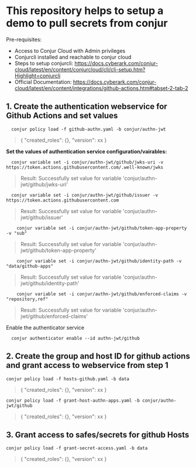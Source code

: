 # **This repository helps to setup a demo to pull secrets from conjur**

Pre-requisites:
- Access to Conjur Cloud with Admin privileges
- Conjurcli installed and reachable to conjur cloud
- Steps to setup conjurcli: https://docs.cyberark.com/conjur-cloud/latest/en/content/conjurcloud/cli/cli-setup.htm?Highlight=conjurcli
- Official Documentation: https://docs.cyberark.com/conjur-cloud/latest/en/content/integrations/github-actions.htm#tabset-2-tab-2

## **1. Create the authentication webservice for Github Actions and set values**

      conjur policy load -f github-authn.yaml -b conjur/authn-jwt
        
  >{ "created_roles": {}, "version": xx }

**Set the values of authentication service configuration/vairables:**

      conjur variable set -i conjur/authn-jwt/github/jwks-uri -v https://token.actions.githubusercontent.com/.well-known/jwks
  
  >Result: Successfully set value for variable 'conjur/authn-jwt/github/jwks-uri'
  
      conjur variable set -i conjur/authn-jwt/github/issuer -v https://token.actions.githubusercontent.com
  
  >Result: Successfully set value for variable 'conjur/authn-jwt/github/issuer'
  
        conjur variable set -i conjur/authn-jwt/github/token-app-property -v "sub"
  
  >Result: Successfully set value for variable 'conjur/authn-jwt/github/token-app-property'
  
        conjur variable set -i conjur/authn-jwt/github/identity-path -v "data/github-apps"
  
  >Result: Successfully set value for variable 'conjur/authn-jwt/github/identity-path'
  
        conjur variable set -i conjur/authn-jwt/github/enforced-claims -v "repository,ref"
  
  >Result: Successfully set value for variable 'conjur/authn-jwt/github/enforced-claims'

Enable the authenticator service

      conjur authenticator enable --id authn-jwt/github

## **2. Create the group and host ID for github actions and grant access to webservice from step 1**

```conjur policy load -f hosts-github.yaml -b data```

>{ "created_roles": {}, "version": xx }

```conjur policy load -f grant-host-authn-apps.yaml -b conjur/authn-jwt/github```

>{ "created_roles": {}, "version": xx }

## **3. Grant access to safes/secrets for github Hosts**

```conjur policy load -f grant-secret-access.yaml -b data```

>{ "created_roles": {}, "version": xx }

